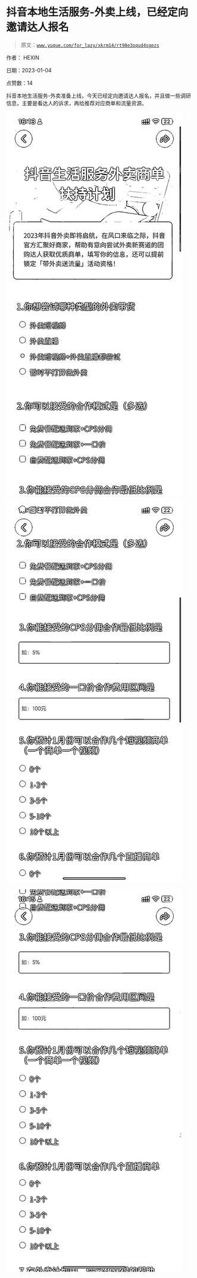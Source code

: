 # 抖音本地生活服务-外卖上线，已经定向邀请达人报名

> 原文：[`www.yuque.com/for_lazy/xkrm14/rt98e3oqud4sgezs`](https://www.yuque.com/for_lazy/xkrm14/rt98e3oqud4sgezs)

作者： HEXIN 

日期：2023-01-04 

点赞数：14 

抖音本地生活服务-外卖准备上线，今天已经定向邀请达人报名，并且做一些调研信息，主要是看达人的诉求，再给推荐对应商单和流量资源。 

![](img/8c087c48e499d2f730ee7c3fabda9e1a.png) 

![](img/ded40903f6bd10bcb272b708ee14550c.png) 

![](img/49f932bbdd04bdb350617ff9954f1b8d.png) 

